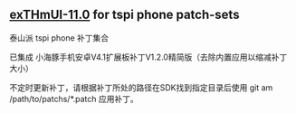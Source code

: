 ## [exTHmUI-11.0](https://github.com/exTHmUI-legacy/) for tspi phone patch-sets

泰山派 tspi phone 补丁集合

已集成 小海豚手机安卓V4.1扩展板补丁V1.2.0精简版（去除内置应用以缩减补丁大小）

不定时更新补丁，请根据补丁所处的路径在SDK找到指定目录后使用 git am /path/to/patchs/*.patch 应用补丁。